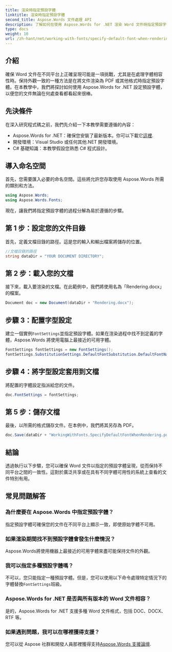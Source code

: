 ```yaml
---
title: 渲染時指定預設字體
linktitle: 渲染時指定預設字體
second_title: Aspose.Words 文件處理 API
description: 了解如何在使用 Aspose.Words for .NET 渲染 Word 文件時指定預設字體。確保跨平台的文檔外觀一致。
type: docs
weight: 10
url: /zh-hant/net/working-with-fonts/specify-default-font-when-rendering/
---
```

## 介紹

確保 Word 文件在不同平台上正確呈現可能是一項挑戰，尤其是在處理字體相容性時。保持外觀一致的一種方法是在將文件渲染為 PDF 或其他格式時指定預設字體。在本教學中，我們將探討如何使用 Aspose.Words for .NET 設定預設字體，以便您的文件無論在何處查看都看起來很棒。

## 先決條件

在深入研究程式碼之前，我們先介紹一下本教學需要遵循的內容：

- Aspose.Words for .NET：確保您安裝了最新版本。你可以下載它[這裡](https://releases.aspose.com/words/net/).
- 開發環境：Visual Studio 或任何其他.NET 開發環境。
- C# 基礎知識：本教學假設您熟悉 C# 程式設計。

## 導入命名空間

首先，您需要匯入必要的命名空間。這些將允許您存取使用 Aspose.Words 所需的類別和方法。

```csharp
using Aspose.Words;
using Aspose.Words.Fonts;
```

現在，讓我們將指定預設字體的過程分解為易於遵循的步驟。

## 第 1 步：設定您的文件目錄

首先，定義文檔目錄的路徑。這是您的輸入和輸出檔案將儲存的位置。

```csharp
//文檔目錄的路徑
string dataDir = "YOUR DOCUMENT DIRECTORY";
```

## 第 2 步：載入您的文檔

接下來，載入要渲染的文檔。在此範例中，我們將使用名為「Rendering.docx」的檔案。

```csharp
Document doc = new Document(dataDir + "Rendering.docx");
```

## 步驟 3：配置字型設定

建立一個實例`FontSettings`並指定預設字體。如果在渲染過程中找不到定義的字體，Aspose.Words 將使用電腦上最接近的可用字體。

```csharp
FontSettings fontSettings = new FontSettings();
fontSettings.SubstitutionSettings.DefaultFontSubstitution.DefaultFontName = "Arial Unicode MS";
```

## 步驟 4：將字型設定套用到文檔

將配置的字體設定指派給您的文件。

```csharp
doc.FontSettings = fontSettings;
```

## 第 5 步：儲存文檔

最後，以所需的格式儲存文件。在本例中，我們將其另存為 PDF。

```csharp
doc.Save(dataDir + "WorkingWithFonts.SpecifyDefaultFontWhenRendering.pdf");
```

## 結論

透過執行以下步驟，您可以確保 Word 文件以指定的預設字體呈現，從而保持不同平台之間的一致性。這對於廣泛共享或在具有不同字體可用性的系統上查看的文件特別有用。


## 常見問題解答

### 為什麼要在 Aspose.Words 中指定預設字體？
指定預設字體可確保您的文件在不同平台上顯示一致，即使原始字體不可用。

### 如果渲染期間找不到預設字體會發生什麼情況？
Aspose.Words將使用機器上最接近的可用字體來盡可能保持文件的外觀。

### 我可以指定多種預設字體嗎？
不可以，您只能指定一種預設字體。但是，您可以使用以下命令處理特定情況下的字體替換`FontSettings`班級。

### Aspose.Words for .NET 是否與所有版本的 Word 文件相容？
是的，Aspose.Words for .NET 支援多種 Word 文件格式，包括 DOC、DOCX、RTF 等。

### 如果遇到問題，我可以在哪裡獲得支援？
您可以從 Aspose 社群和開發人員那裡獲得支持[Aspose.Words 支援論壇](https://forum.aspose.com/c/words/8).
